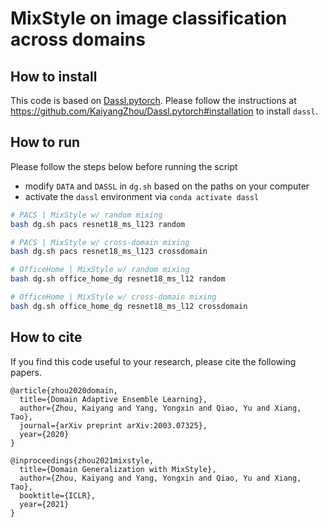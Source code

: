 # MixStyle on image classification across domains

## How to install

This code is based on [Dassl.pytorch](https://github.com/KaiyangZhou/Dassl.pytorch). Please follow the instructions at https://github.com/KaiyangZhou/Dassl.pytorch#installation to install `dassl`.

## How to run

Please follow the steps below before running the script

- modify `DATA` and `DASSL` in `dg.sh` based on the paths on your computer
- activate the `dassl` environment via `conda activate dassl`


```bash
# PACS | MixStyle w/ random mixing
bash dg.sh pacs resnet18_ms_l123 random

# PACS | MixStyle w/ cross-domain mixing
bash dg.sh pacs resnet18_ms_l123 crossdomain

# OfficeHome | MixStyle w/ random mixing
bash dg.sh office_home_dg resnet18_ms_l12 random

# OfficeHome | MixStyle w/ cross-domain mixing
bash dg.sh office_home_dg resnet18_ms_l12 crossdomain
```


## How to cite

If you find this code useful to your research, please cite the following papers.

```
@article{zhou2020domain,
  title={Domain Adaptive Ensemble Learning},
  author={Zhou, Kaiyang and Yang, Yongxin and Qiao, Yu and Xiang, Tao},
  journal={arXiv preprint arXiv:2003.07325},
  year={2020}
}

@inproceedings{zhou2021mixstyle,
  title={Domain Generalization with MixStyle},
  author={Zhou, Kaiyang and Yang, Yongxin and Qiao, Yu and Xiang, Tao},
  booktitle={ICLR},
  year={2021}
}
```